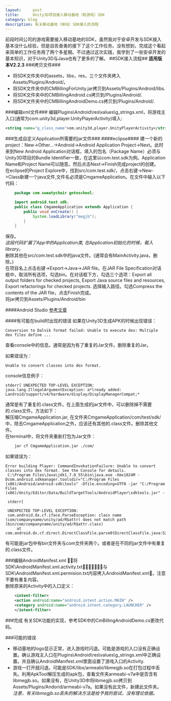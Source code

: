 ```yaml
---
layout:     post
title:      Unity3D项目接入移动基地（和游戏）SDK
category: blog
description: 有关移动基地（咪咕）SDK接入的流程
---
```


前段时间公司的游戏需要接入移动基地的SDK，虽然我对于安卓开发与SDK接入基本没什么经验，但是自告奋勇的接下了这个工作任务。没有想到，完成这个看起来简单的工作任务用了两个多星期。不过通过这次实践，我学到了一些安卓开发的基本知识，对于Unity3D与Java也有了更多的了解。
##SDK接入流程##
**适用版本V2.2.3**
###拷贝文件###
+ 将SDK文件夹中的assets，libs，res，三个文件夹拷入Assets/Plugins/Android/。
+ 将SDK文件夹中的CMBillingForUnity.jar拷贝到Assets/Plugins/Android/libs.
+ 将SDK文件夹中的CMBillingAndroid.cs拷贝到/Plugins/Android/.
+ 将SDK文件夹中的CMBillingAndroidDemo.cs拷贝到/Plugins/Android/.

###编辑xml文件###
编辑Plugins\Android\res\values\g_strings.xml，将游戏主入口(通常为com.unity3d,player.UnityPlayerActivity)填入: 

```xml
<string name="g_class_name">om.unity3d,player.UnityPlayerActivity</string>
```

###生成自定义Application所需要的jar文件###
####eclipse####
建一个新的project：New->Other...->Android->Android Application Project->Next。此时来到New Android Application对话框，填入的包名（Package Name）必须与Unity3D项目的Bundle Identifier一致，在这里以com.test.sdk为例。Application Name和Project Name可以随意。然后点击Next->Finish完成project的创建。  
在eclipse的Project Explore中，找到src/com.test.sdk/，点击右键->New->Class新建一个java文件,文件名必须是CmgameApplication。在文件中输入以下代码：

```java
    package com.sweatychair.gotoschool;

    import android.text.sdk;
    public class CmgameApplication extends Application {
        public void onCreate() {
            System.loadLibrary("megjb");
        }
    }
```

保存。  
*这段代码扩展了App中的Application类, 在Application初始化的时候，载入library。*  
删除其他在src/com.test.sdk中的java文件。(通常会有MainActivity.java，删除。)  
在项目名上点击右键->Export->Java->JAR file。在JAR File Specification对话框中，取消所有选项，勾选bin。在对话框下方，勾选三个选项：Export all output folders for checked projects, Export Java source files and resources, Export refactorings for checked projects. 选择输入路径。勾选Compress the contents of the JAR file，点击Finish完成。  
将jar拷贝到Assets/Plugins/Android/bin

####Android Studio
[参考文章](http://www.thegamecontriver.com/2015/04/android-plugin-unity-android-studio.html)

####有可能在build时出现的错误
如果在Unity3D生成APK的时候出现错误：

    Conversion to Dalvik format failed: Unable to execute dex: Multiple dex files define ...
查看console中的信息。通常是因为有了重复的Jar文件。删除重复的Jar。

如果错误为：

    Unable to convert classes into dex format.
console信息例子：

    stderr[ UNEXPECTED TOP-LEVEL EXCEPTION: java.lang.IllegalArgumentException: a*lready added: Landroid/support/v4/hardware/display/DisplayManagerCompat;*
通常是有了重复的.class文件。在上面生成的jar文件中，可以删除掉不需要的.class文件。方法如下：  
解压缩CmgameApplication.jar, 在文件夹CmgameApplication/com/test/sdk/中，除去CmgameApplication之外，应该还有其他的.class文件。删除其他文件。  
在terminal中，将文件夹重新打包为Jar文件：

```bash
    jar cf CmgameApplication.jar ./com/
```

如果错误为：

    Error building Player: CommandInvokationFailure: Unable to convert classes into dex format. See the Console for details.
     C:\Program Files\Java\jdk1.7.0_55\bin\java.exe -Xmx1024M -Dcom.android.sdkmanager.toolsdir="C:/Program Files (x86)/Android/android-sdk\tools" -Dfile.encoding=UTF8 -jar "C:/Program Files (x86)/Unity/Editor/Data/BuildTargetTools/AndroidPlayer\sdktools.jar" -
     
     stderr[
     
     UNEXPECTED TOP-LEVEL EXCEPTION:
     com.android.dx.cf.iface.ParseException: class name (com/companyname/unity/ad/R$attr) does not match path (bin/com/companyname/unity/ad/R$attr.class)
         at com.android.dx.cf.direct.DirectClassFile.parse0(DirectClassFile.java:520)
有可能是jar包中有bin文件夹与com文件夹两个。或者是在不同的jar文件中有重复的.class文件。

###编辑AndroidManifest.xml
􏰔􏰔将SDK\AndroidManifest.xml.activity.txt􏱭􏰛􏰌􏰟􏱮􏱯􏰠与SDK\AndroidManifest.xml.permision.txt内容拷入AndroidManifest.xml􏱭。注意不要有重复内容。  
删除原来的Activity中的入口定义：

```xml
    <intent-filter>
    <action android:name="android.intent.action.MAIN" />
    <category android:name="android.intent.category.LAUNCHER" />
    </intent-filter>
```

###完成
有关SDK功能的实现，参考SDK中的CmBillingAndroidDemo.cs更改代码。

###可能的错误
+ 移动基地的logo显示正常，进入游戏时闪退。可能是游戏的入口没有正确设置。确认游戏主入口在Plugins\Android\res\values\g_strings.xml中正确设置。并且确认AndroidManifest.xml里面设置了游戏入口的Activity.
+ 游戏一打开就闪退。可能是SDK/libs/armeabi/libmegjb.so在打包过程中丢失。利用ApkTool解压生成的apk包，查看文件夹armeabi-v7a中是否含有libmegjb.so。如果没有，在Unity3D中将libmegjb.so拷贝到Assets/Plugins/Andorid/armeabi-v7a。如果没有此文件，新建此文件夹。   
*注意，有关libmegjb.so丢失的解决方法是给予我的尝试，没有理论依据。*